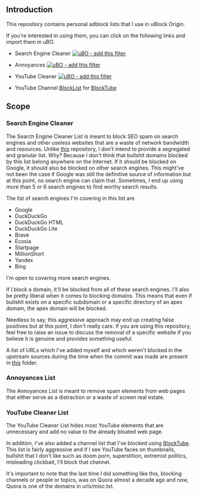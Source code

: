 ## Introduction

This repository contains personal adblock lists that I use in uBlock Origin.

If you're interested in using them, you can click on the following links and import them in uBO.

- Search Engine Cleaner [![uBO - add this filter](https://img.shields.io/static/v1?label=uBO&message=add%20this%20filter&color=de3f32&style=flat&logo=uBlock%20Origin)](https://subscribe.adblockplus.org/?location=https%3A%2F%2Fraw.githubusercontent.com%2Fayushnix%2Fadblock%2Fmaster%2Ffilters%2Fsearch.txt&title=AyushNix%20Search%20Cleaner%20List)

- Annoyances [![uBO - add this filter](https://img.shields.io/static/v1?label=uBO&message=add%20this%20filter&color=de3f32&style=flat&logo=uBlock%20Origin)](https://subscribe.adblockplus.org/?location=https%3A%2F%2Fraw.githubusercontent.com%2Fayushnix%2Fadblock%2Fmaster%2Ffilters%2Fannoyances.txt&title=AyushNix%20Annoyances%20List)

- YouTube Cleaner [![uBO - add this filter](https://img.shields.io/static/v1?label=uBO&message=add%20this%20filter&color=de3f32&style=flat&logo=uBlock%20Origin)](https://subscribe.adblockplus.org/?location=https%3A%2F%2Fraw.githubusercontent.com%2Fayushnix%2Fadblock%2Fmaster%2Ffilters%2Fyoutube.txt&title=AyushNix%20YouTube%20Cleaner%20List)

- YouTube Channel [BlockList](https://raw.githubusercontent.com/ayushnix/adblock/master/filters/blocktube.txt) for [BlockTube](https://addons.mozilla.org/en-US/firefox/addon/blocktube/)

## Scope

### Search Engine Cleaner

The Search Engine Cleaner List is meant to block SEO spam on search engines and other useless
websites that are a waste of network bandwidth and resources. Unlike
[this](https://github.com/quenhus/uBlock-Origin-dev-filter) repository, I don't intend to provide a
segregated and granular list. Why? Because I don't think that bullshit domains blocked by this list
belong anywhere on the Internet. If it should be blocked on Google, it should also be blocked on
other search engines. This might've not been the case if Google was still the definitive source of
information but at this point, no search engine can claim that. Sometimes, I end up using more than
5 or 6 search engines to find worthy search results.

The list of search engines I'm covering in this list are

- Google
- DuckDuckGo
- DuckDuckGo HTML
- DuckDuckGo Lite
- Brave
- Ecosia
- Startpage
- MillionShort
- Yandex
- Bing

I'm open to covering more search engines.

If I block a domain, it'll be blocked from all of these search engines. I'll also be pretty liberal
when it comes to blocking domains. This means that even if bullshit exists on a specific subdomain
or a specific directory of an apex domain, the apex domain will be blocked.

Needless to say, this aggressive approach may end up creating false positives but at this point, I
don't really care. If you are using this repository, feel free to raise an issue to discuss the
removal of a specific website if you believe it is genuine and provides something useful.

A list of URLs which I've added myself and which weren't blocked in the upstream sources during the
time when the commit was made are present in
[this](https://github.com/ayushnix/adblock/tree/master/urls) folder.

### Annoyances List

The Annoyances List is meant to remove spam elements from web pages that either serve as a
distraction or a waste of screen real estate.

### YouTube Cleaner List

The YouTube Cleaner List hides most YouTube elements that are unnecessary and add no value to the
already bloated web page.

In addition, I've also added a channel list that I've blocked using
[BlockTube](https://addons.mozilla.org/en-US/firefox/addon/blocktube/). This list is fairly
aggressive and if I see YouTube faces on thumbnails, bullshit that I don't like such as doom porn,
superstition, extremist politics, misleading clickbait, I'll block that channel.

It's important to note that the last time I did something like this, blocking channels or people or
topics, was on Quora almost a decade ago and now, Quora is one of the domains in urls/misc.txt.
